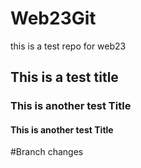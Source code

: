 # Web23Git
this is a test repo for web23 

## This is a test title

### This is another test Title

#### This is another test Title

#Branch changes